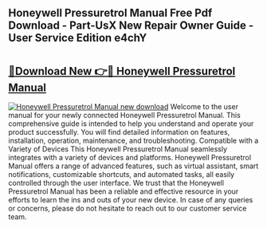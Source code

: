 ## Honeywell Pressuretrol Manual Free Pdf Download - Part-UsX New Repair Owner Guide - User Service Edition e4chY

# <h2><a href="http://bc20026.oget.top/?id=Honeywell+Pressuretrol+Manual">🔗Download New 👉🔴 Honeywell Pressuretrol Manual</a></h2>

[![Honeywell Pressuretrol Manual new download](https://i.imgur.com/5g1atiW.png)](http://bc20026.oget.top/?id=Honeywell+Pressuretrol+Manual)
Welcome to the user manual for your newly connected Honeywell Pressuretrol Manual. This comprehensive guide is intended to help you understand and operate your product successfully. You will find detailed information on features, installation, operation, maintenance, and troubleshooting. Compatible with a Variety of Devices This Honeywell Pressuretrol Manual seamlessly integrates with a variety of devices and platforms. Honeywell Pressuretrol Manual offers a range of advanced features, such as virtual assistant, smart notifications, customizable shortcuts, and automated tasks, all easily controlled through the user interface. We trust that the Honeywell Pressuretrol Manual has been a reliable and effective resource in your efforts to learn the ins and outs of your new device. In case of any queries or concerns, please do not hesitate to reach out to our customer service team.
